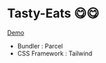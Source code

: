 # Tasty-Eats 😋😋

[Demo](https://tasteats.netlify.app/)

- Bundler : Parcel
- CSS Framework : Tailwind